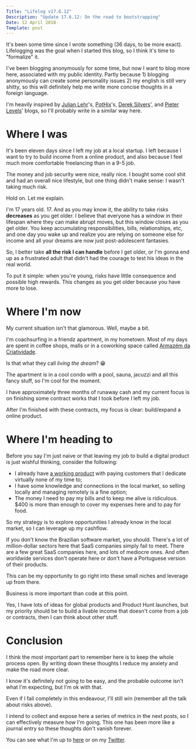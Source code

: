 ```yaml
---
Title: "Lifelog v17.6.12"
Description: "Update 17.6.12: On the road to bootstrapping"
Date: 12 April 2018
Template: post
---
```


It's been some time since I wrote something (36 days, to be more exact). Lifelogging was the goal when I started this blog, so I think it's time to "formalize" it.

I've been blogging anonymously for some time, but now I want to blog more here, associated with my public identity. Partly because 1) blogging anonymously can create some personality issues 2) my english is still very shitty, so this will definitely help me write more concise thoughts in a foreign language.

I'm heavily inspired by [Julian Lehr](http://julian.digital/)'s, [PotHix](https://pothix.com/)'s, [Derek Silvers](https://sivers.org/)', and [Pieter Levels](https://levels.io/)' blogs, so I'll probably write in a similar way here.

# Where I was
It's been eleven days since I left my job at a local startup. I left because I want to try to build income from a online product, and also because I feel much more comfortable freelancing than in a 9-5 job.

The money and job security were nice, really nice. I bought some cool shit and had an overall nice lifestyle, but one thing didn't make sense: I wasn't taking much risk.

Hold on. Let me explain.

I'm 17 years old. 17. And as you may know it, the ability to take risks **decreases** as you get older. I believe that everyone has a window in their lifespan where they can make abrupt moves, but this window closes as you get older. You keep accumulating responsibilities, bills, relationships, etc, and one day you wake up and realize you are relying on someone else for income and all your dreams are now just post-adolescent fantasies.

So, I better take **all the risk I can handle** before I get older, or I'm gonna end up as a frustrated adult that didn't had the courage to test his ideas in the real world.

To put it simple: when you're young, risks have little consequence and possible high rewards. This changes as you get older because you have more to lose.

# Where I'm now
My current situation isn't that glamorous. Well, maybe a bit.

I'm coachsurfing in a friendz apartment, in my hometown. Most of my days are spent in coffee shops, malls or in a coworking space called [Armazém da Criatividade](https://www.instagram.com/armazemdacriatividade/).

Is that what they call *living the dream*? 😁

The apartment is in a cool condo with a pool, sauna, jacuzzi and all this fancy stuff, so I'm cool for the moment.

I have approximately three months of runaway cash and my current focus is on finishing some contract works that I took before I left my job.

After I'm finished with these contracts, my focus is clear: build/expand a online product.

# Where I'm heading to
Before you say I'm just naive or that leaving my job to build a digital product is just wishful thinking, consider the following:

- I already have [a working product](https://appointclinic.com) with paying customers that I dedicate virtually none of my time to;
- I have some knowledge and connections in the local market, so selling locally and managing remotely is a fine option;
- The money I need to pay my bills and to keep me alive is ridiculous. $400 is more than enough to cover my expenses here and to pay for food.

So my strategy is to explore opportunities I already know in the local market, so I can leverage up my cashflow.

If you don't know the Brazilian software market, you should. There's a lot of million-dollar sectors here that SaaS companies simply fail to meet. There are a few great SaaS companies here, and lots of mediocre ones. And often worldwide services don't operate here or don't have a Portuguese version of their products.

This can be my opportunity to go right into these small niches and leverage up from there.

Business is more important than code at this point.

Yes, I have lots of ideas for global products and Product Hunt launches, but my priority should be to build a livable income that doesn't come from a job or contracts, then I can think about other stuff.

# Conclusion
I think the most important part to remember here is to keep the whole process open. By writing down these thoughts I reduce my anxiety and make the road more clear.

I know it's definitely not going to be easy, and the probable outcome isn't what I'm expecting, but I'm ok with that.

Even if I fail completely in this endeavour, I'll still win (remember all the talk about risks above).

I intend to collect and expose here a series of metrics in the next posts, so I can effectively measure how I'm going. This one has been more like a journal entry so these thoughts don't vanish forever.

You can see what I'm up to [here](https://lenilson.me/now) or on my [Twitter](https://twitter.com/lenilsonjr_).